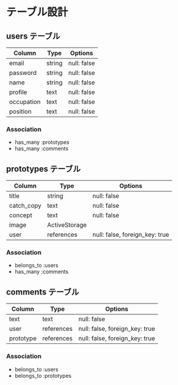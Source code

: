 # テーブル設計

## users テーブル

| Column   | Type   | Options     |
| -------- | ------ | ----------- |
| email    | string | null: false |
| password | string | null: false |
| name     | string | null: false |
| profile  | text   | null: false |
|occupation| text   | null: false |                       
| position | text   | null: false |           


### Association

- has_many :prototypes
- has_many :comments




## prototypes テーブル

| Column   | Type        | Options                       |
| ------   | ----------  | ----------------------        |
| title    | string      | null: false                   |
|catch_copy| text        | null: false                   |
| concept  | text        | null: false                   |          
| image    |ActiveStorage|                               |                                
| user     | references  | null: false, foreign_key: true|            

### Association

- belongs_to :users
- has_many   :comments





## comments テーブル

| Column  | Type       | Options                        |
| ------- | ---------- | ------------------------------ |
| text    | text       | null: false                    |
| user    | references | null: false, foreign_key: true |
|prototype| references | null: false, foreign_key: true |

### Association

- belongs_to :users
- belongs_to :prototypes
